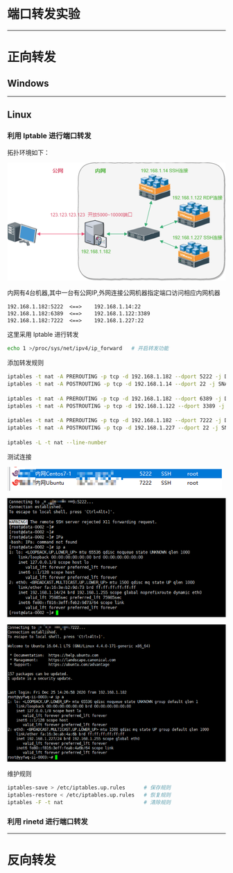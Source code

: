 # 端口转发实验

---

# 正向转发

## Windows












---

## Linux

### 利用 Iptable 进行端口转发

拓扑环境如下：

![](../../../../../assets/img/Security/RedTeam/后渗透/实验/端口转发实验/1.png)

内网有4台机器,其中一台有公网IP,外网连接公网机器指定端口访问相应内网机器
```
192.168.1.182:5222  <==>    192.168.1.14:22
192.168.1.182:6389  <==>    192.168.1.122:3389
192.168.1.182:7222  <==>    192.168.1.227:22
```

这里采用 Iptable 进行转发
```bash
echo 1 >/proc/sys/net/ipv4/ip_forward   # 开启转发功能
```

添加转发规则
```bash
iptables -t nat -A PREROUTING -p tcp -d 192.168.1.182 --dport 5222 -j DNAT --to-destination 192.168.1.14:22
iptables -t nat -A POSTROUTING -p tcp -d 192.168.1.14 --dport 22 -j SNAT --to-source 192.168.1.182

iptables -t nat -A PREROUTING -p tcp -d 192.168.1.182 --dport 6389 -j DNAT --to-destination 192.168.1.122:3389
iptables -t nat -A POSTROUTING -p tcp -d 192.168.1.122 --dport 3389 -j SNAT --to-source 192.168.1.182

iptables -t nat -A PREROUTING -p tcp -d 192.168.1.182 --dport 7222 -j DNAT --to-destination 192.168.1.227:22
iptables -t nat -A POSTROUTING -p tcp -d 192.168.1.227 --dport 22 -j SNAT --to-source 192.168.1.182

iptables -L -t nat --line-number
```

测试连接

![](../../../../../assets/img/Security/RedTeam/后渗透/实验/端口转发实验/2.png)

![](../../../../../assets/img/Security/RedTeam/后渗透/实验/端口转发实验/3.png)

![](../../../../../assets/img/Security/RedTeam/后渗透/实验/端口转发实验/4.png)

维护规则
```bash
iptables-save > /etc/iptables.up.rules      # 保存规则
iptables-restore < /etc/iptables.up.rules   # 恢复规则
iptables -F -t nat                          # 清除规则
```

### 利用 rinetd 进行端口转发














---

# 反向转发








